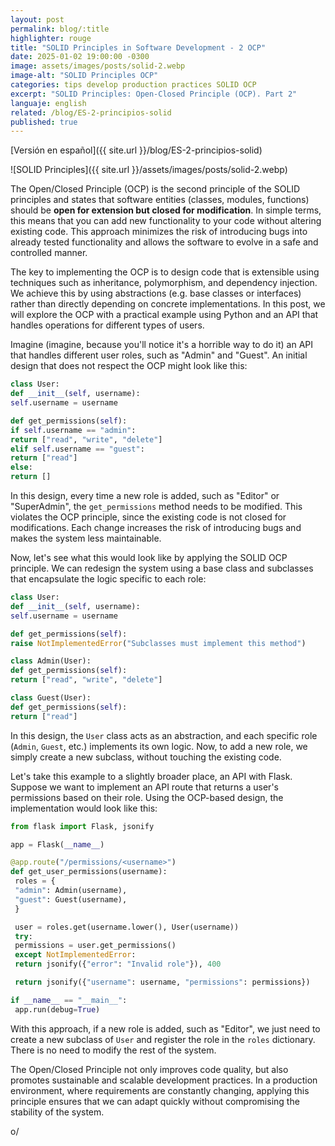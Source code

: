 ```yaml
---
layout: post
permalink: blog/:title
highlighter: rouge
title: "SOLID Principles in Software Development - 2 OCP"
date: 2025-01-02 19:00:00 -0300
image: assets/images/posts/solid-2.webp
image-alt: "SOLID Principles OCP"
categories: tips develop production practices SOLID OCP
excerpt: "SOLID Principles: Open-Closed Principle (OCP). Part 2"
languaje: english
related: /blog/ES-2-principios-solid
published: true
---
```


[Versión en español]({{ site.url }}/blog/ES-2-principios-solid)

![SOLID Principles]({{ site.url }}/assets/images/posts/solid-2.webp)

The Open/Closed Principle (OCP) is the second principle of the SOLID principles and states that software entities (classes, modules, functions) should be **open for extension but closed for modification**. In simple terms, this means that you can add new functionality to your code without altering existing code. This approach minimizes the risk of introducing bugs into already tested functionality and allows the software to evolve in a safe and controlled manner.

The key to implementing the OCP is to design code that is extensible using techniques such as inheritance, polymorphism, and dependency injection. We achieve this by using abstractions (e.g. base classes or interfaces) rather than directly depending on concrete implementations. In this post, we will explore the OCP with a practical example using Python and an API that handles operations for different types of users.

Imagine (imagine, because you'll notice it's a horrible way to do it) an API that handles different user roles, such as "Admin" and "Guest". An initial design that does not respect the OCP might look like this:

```python
class User:
def __init__(self, username):
self.username = username

def get_permissions(self):
if self.username == "admin":
return ["read", "write", "delete"]
elif self.username == "guest":
return ["read"]
else:
return []
```

In this design, every time a new role is added, such as "Editor" or "SuperAdmin", the `get_permissions` method needs to be modified. This violates the OCP principle, since the existing code is not closed for modifications. Each change increases the risk of introducing bugs and makes the system less maintainable.

Now, let's see what this would look like by applying the SOLID OCP principle. We can redesign the system using a base class and subclasses that encapsulate the logic specific to each role:

```python
class User:
def __init__(self, username):
self.username = username

def get_permissions(self):
raise NotImplementedError("Subclasses must implement this method")

class Admin(User):
def get_permissions(self):
return ["read", "write", "delete"]

class Guest(User):
def get_permissions(self):
return ["read"]
```
In this design, the `User` class acts as an abstraction, and each specific role (`Admin`, `Guest`, etc.) implements its own logic. Now, to add a new role, we simply create a new subclass, without touching the existing code.

Let's take this example to a slightly broader place, an API with Flask. Suppose we want to implement an API route that returns a user's permissions based on their role. Using the OCP-based design, the implementation would look like this:

```python
from flask import Flask, jsonify

app = Flask(__name__)

@app.route("/permissions/<username>")
def get_user_permissions(username):
 roles = {
 "admin": Admin(username),
 "guest": Guest(username),
 }

 user = roles.get(username.lower(), User(username))
 try:
 permissions = user.get_permissions()
 except NotImplementedError:
 return jsonify({"error": "Invalid role"}), 400

 return jsonify({"username": username, "permissions": permissions})

if __name__ == "__main__":
 app.run(debug=True)
```
With this approach, if a new role is added, such as "Editor", we just need to create a new subclass of `User` and register the role in the `roles` dictionary. There is no need to modify the rest of the system.

The Open/Closed Principle not only improves code quality, but also promotes sustainable and scalable development practices. In a production environment, where requirements are constantly changing, applying this principle ensures that we can adapt quickly without compromising the stability of the system.

o/